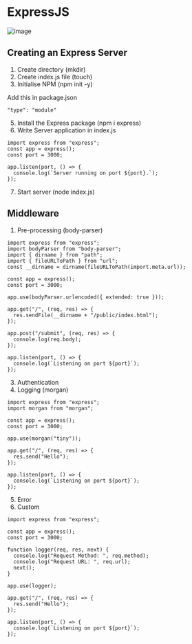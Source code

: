 # ExpressJS
![image](https://github.com/rkapril/ExpressJS/assets/61505106/dba74789-b30e-45e5-a96a-f5135dff221e)

## Creating an Express Server

1. Create directory (mkdir)
2. Create index.js file (touch)
3. Initialise NPM (npm init -y)
   
Add this in package.json
```
"type": "module"
```
5. Install the Express package (npm i express)
6. Write Server application in index.js
```
import express from "express";
const app = express();
const port = 3000;

app.listen(port, () => {
  console.log(`Server running on port ${port}.`);
});
```
7. Start server (node index.js)

## Middleware
1. Pre-processing (body-parser)
```
import express from "express";
import bodyParser from "body-parser";
import { dirname } from "path";
import { fileURLToPath } from "url";
const __dirname = dirname(fileURLToPath(import.meta.url));

const app = express();
const port = 3000;

app.use(bodyParser.urlencoded({ extended: true }));

app.get("/", (req, res) => {
  res.sendFile(__dirname + "/public/index.html");
});

app.post("/submit", (req, res) => {
  console.log(req.body);
});

app.listen(port, () => {
  console.log(`Listening on port ${port}`);
});
```
3. Authentication
4. Logging (morgan)
```
import express from "express";
import morgan from "morgan";

const app = express();
const port = 3000;

app.use(morgan("tiny"));

app.get("/", (req, res) => {
  res.send("Hello");
});

app.listen(port, () => {
  console.log(`Listening on port ${port}`);
});
```
5. Error
6. Custom
```
import express from "express";

const app = express();
const port = 3000;

function logger(req, res, next) {
  console.log("Request Method: ", req.method);
  console.log("Request URL: ", req.url);
  next();
}

app.use(logger);

app.get("/", (req, res) => {
  res.send("Hello");
});

app.listen(port, () => {
  console.log(`Listening on port ${port}`);
});
```
